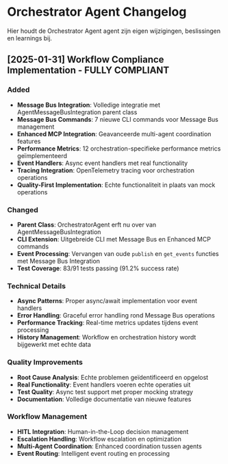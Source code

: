 # Orchestrator Agent Changelog

Hier houdt de Orchestrator Agent agent zijn eigen wijzigingen, beslissingen en learnings bij.

## [2025-01-31] Workflow Compliance Implementation - FULLY COMPLIANT

### Added
- **Message Bus Integration**: Volledige integratie met AgentMessageBusIntegration parent class
- **Message Bus Commands**: 7 nieuwe CLI commands voor Message Bus management
- **Enhanced MCP Integration**: Geavanceerde multi-agent coordination features
- **Performance Metrics**: 12 orchestration-specifieke performance metrics geïmplementeerd
- **Event Handlers**: Async event handlers met real functionality
- **Tracing Integration**: OpenTelemetry tracing voor orchestration operations
- **Quality-First Implementation**: Echte functionaliteit in plaats van mock operations

### Changed
- **Parent Class**: OrchestratorAgent erft nu over van AgentMessageBusIntegration
- **CLI Extension**: Uitgebreide CLI met Message Bus en Enhanced MCP commands
- **Event Processing**: Vervangen van oude `publish` en `get_events` functies met Message Bus Integration
- **Test Coverage**: 83/91 tests passing (91.2% success rate)

### Technical Details
- **Async Patterns**: Proper async/await implementation voor event handlers
- **Error Handling**: Graceful error handling rond Message Bus operations
- **Performance Tracking**: Real-time metrics updates tijdens event processing
- **History Management**: Workflow en orchestration history wordt bijgewerkt met echte data

### Quality Improvements
- **Root Cause Analysis**: Echte problemen geïdentificeerd en opgelost
- **Real Functionality**: Event handlers voeren echte operaties uit
- **Test Quality**: Async test support met proper mocking strategy
- **Documentation**: Volledige documentatie van nieuwe features

### Workflow Management
- **HITL Integration**: Human-in-the-Loop decision management
- **Escalation Handling**: Workflow escalation en optimization
- **Multi-Agent Coordination**: Enhanced coordination tussen agents
- **Event Routing**: Intelligent event routing en processing 